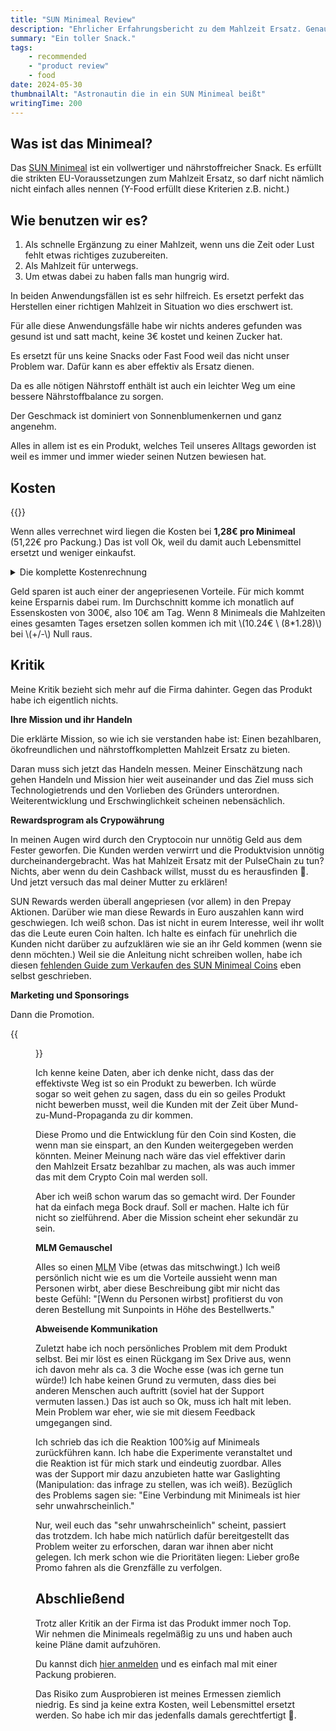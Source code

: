 ```yaml
---
title: "SUN Minimeal Review"
description: "Ehrlicher Erfahrungsbericht zu dem Mahlzeit Ersatz. Genaue Kostenrechung und Erfahrungen mit der Firma dahinter."
summary: "Ein toller Snack."
tags:
    - recommended
    - "product review"
    - food
date: 2024-05-30
thumbnailAlt: "Astronautin die in ein SUN Minimeal beißt"
writingTime: 200
---
```


## Was ist das Minimeal?

Das [SUN Minimeal](https://minimeal.com/share/jneidel) ist ein vollwertiger und nährstoffreicher Snack.
Es erfüllt die strikten EU-Voraussetzungen zum Mahlzeit Ersatz, so darf nicht
nämlich nicht einfach alles nennen (Y-Food erfüllt diese Kriterien z.B.
nicht.)

## Wie benutzen wir es?

1. Als schnelle Ergänzung zu einer Mahlzeit, wenn uns die Zeit oder Lust
   fehlt etwas richtiges zuzubereiten.
2. Als Mahlzeit für unterwegs.
3. Um etwas dabei zu haben falls man hungrig wird.

In beiden Anwendungsfällen ist es sehr hilfreich.
Es ersetzt perfekt das Herstellen einer richtigen Mahlzeit in Situation wo
dies erschwert ist.

Für alle diese Anwendungsfälle habe wir nichts anderes gefunden was gesund
ist und satt macht, keine 3€ kostet und keinen Zucker hat.

Es ersetzt für uns keine Snacks oder Fast Food weil das nicht unser Problem
war. Dafür kann es aber effektiv als Ersatz dienen.

Da es alle nötigen Nährstoff enthält ist auch ein leichter Weg um eine
bessere Nährstoffbalance zu sorgen.

Der Geschmack ist dominiert von Sonnenblumenkernen und ganz angenehm.

Alles in allem ist es ein Produkt, welches Teil unseres Alltags geworden ist
weil es immer und immer wieder seinen Nutzen bewiesen hat.

## Kosten
{{<katex>}}

Wenn alles verrechnet wird liegen die Kosten bei **1,28€ pro Minimeal** (51,22€ pro Packung.)
Das ist voll Ok, weil du damit auch Lebensmittel ersetzt und weniger einkaufst.

<details>
<summary>Die komplette Kostenrechnung</summary>

- 40 Minimeals mit 20% Abo Rabatt: 56€ pro Packung
- Versand (4,90€ pro zwei Packungen, wenig auf Vorrat weil ein Monat <abbr title="Mindesthaltbarkeitsdatum">MHD</abbr>): +2,45€ pro Packung
- SUN Rewards Cashback: \\(58.45 * 5\\) (aktueller Multiplikator) \\(= 292.25 SPO * 0.02749381\\)$ ([aktueller Preis](https://www.dexview.com/pulse/0x2460328E89260dDFBa4A942a0cfa417F202C04C2)) \\(* .9\\) (Kosten zum auszahlen) \\(= ca. -7.23€\\) pro Packung
- \\(56 + 2.45 - 7.23 = 51.22€\\) pro Packung \\(/ 40 =\\) **1,28€ pro Minimeal**

</details>

Geld sparen ist auch einer der angepriesenen Vorteile.
Für mich kommt keine Ersparnis dabei rum.
Im Durchschnitt komme ich monatlich auf Essenskosten von 300€, also 10€ am Tag.
Wenn 8 Minimeals die Mahlzeiten eines gesamten Tages ersetzen sollen kommen ich mit
\\(10.24€ \ (8*1.28)\\) bei \\(+/-\\) Null raus.

## Kritik

Meine Kritik bezieht sich mehr auf die Firma dahinter.
Gegen das Produkt habe ich eigentlich nichts.

**Ihre Mission und ihr Handeln**

Die erklärte Mission, so wie ich sie verstanden habe ist: Einen bezahlbaren,
ökofreundlichen und nährstoffkompletten Mahlzeit Ersatz zu bieten.

Daran muss sich jetzt das Handeln messen.
Meiner Einschätzung nach gehen Handeln und Mission hier weit
auseinander und das Ziel muss sich Technologietrends und den Vorlieben des
Gründers unterordnen. Weiterentwicklung und Erschwinglichkeit scheinen
nebensächlich.

**Rewardsprogram als Crypowährung**

In meinen Augen wird durch den Cryptocoin nur unnötig Geld aus dem
Fester geworfen. Die Kunden werden verwirrt und die Produktvision unnötig
durcheinandergebracht.
Was hat Mahlzeit Ersatz mit der PulseChain zu tun? Nichts, aber wenn du dein
Cashback willst, musst du es herausfinden :slightly_frowning_face:.
Und jetzt versuch das mal deiner Mutter zu erklären!

SUN Rewards werden überall angepriesen (vor allem) in den Prepay Aktionen.
Darüber wie man diese Rewards in Euro auszahlen kann wird geschwiegen.
Ich weiß schon. Das ist nicht in eurem Interesse, weil ihr wollt das die
Leute euren Coin halten.
Ich halte es einfach für unehrlich die Kunden nicht darüber zu aufzuklären
wie sie an ihr Geld kommen (wenn sie denn möchten.)
Weil sie die Anleitung nicht schreiben wollen, habe ich diesen
[fehlenden Guide zum Verkaufen des SUN Minimeal Coins](misc/sun-minimeal-coin-verkaufen) eben selbst geschrieben.

**Marketing und Sponsorings**

Dann die Promotion.

{{<figure src="./e-prix-name-sponsor.de.png" class="w-8/12" alt="Wikipedia page of 2024 Berlin E-Prix" caption="Namesgebender Sponsor bei der Formula E :man-facepalming:">}}

Ich kenne keine Daten, aber ich denke nicht, dass das der effektivste Weg
ist so ein Produkt zu bewerben.
Ich würde sogar so weit gehen zu sagen, dass du ein so geiles Produkt
nicht bewerben musst, weil die Kunden mit der Zeit über Mund-zu-Mund-Propaganda zu dir kommen.

Diese Promo und die Entwicklung für den Coin sind Kosten, die wenn man sie
einspart, an den Kunden weitergegeben werden könnten. Meiner Meinung nach
wäre das viel effektiver darin den Mahlzeit Ersatz bezahlbar zu machen, als
was auch immer das mit dem Crypto Coin mal werden soll.

Aber ich weiß schon warum das so gemacht wird. Der Founder hat da einfach mega
Bock drauf. Soll er machen. Halte ich für nicht so zielführend. Aber die
Mission scheint eher sekundär zu sein.

**MLM Gemauschel**

Alles so einen <abbr title="Multi-Level-Marketing (Pyramidenvermarktung)">MLM</abbr> Vibe (etwas das mitschwingt.)
Ich weiß persönlich nicht wie es um die Vorteile aussieht wenn man Personen
wirbt, aber diese Beschreibung gibt mir nicht das beste Gefühl: "[Wenn du Personen wirbst]
profitierst du von deren Bestellung mit Sunpoints in Höhe des Bestellwerts."

**Abweisende Kommunikation**

Zuletzt habe ich noch persönliches Problem mit dem Produkt selbst.
Bei mir löst es einen Rückgang im Sex Drive aus, wenn ich davon mehr als ca.
3 die Woche esse (was ich gerne tun würde!)
Ich habe keinen Grund zu vermuten, dass dies bei anderen Menschen auch
auftritt (soviel hat der Support vermuten lassen.)
Das ist auch so Ok, muss ich halt mit leben.
Mein Problem war eher, wie sie mit diesem Feedback umgegangen sind.

Ich schrieb das ich die Reaktion 100%ig auf Minimeals zurückführen kann.
Ich habe die Experimente veranstaltet und die Reaktion ist für mich stark
und eindeutig zuordbar.
Alles was der Support mir dazu anzubieten hatte war Gaslighting
(Manipulation: das infrage zu stellen, was ich weiß).
Bezüglich des Problems sagen sie:
"Eine Verbindung mit Minimeals ist hier sehr unwahrscheinlich."

Nur, weil euch das "sehr unwahrscheinlich" scheint, passiert das trotzdem.
Ich habe mich natürlich dafür bereitgestellt das
Problem weiter zu erforschen, daran war ihnen aber nicht gelegen.
Ich merk schon wie die Prioritäten liegen: Lieber große Promo fahren als die
Grenzfälle zu verfolgen.

## Abschließend

Trotz aller Kritik an der Firma ist das Produkt immer noch Top.
Wir nehmen die Minimeals regelmäßig zu uns und haben auch keine Pläne damit
aufzuhören.

Du kannst dich [hier anmelden](https://minimeal.com/share/jneidel) und es
einfach mal mit einer Packung probieren.

Das Risiko zum Ausprobieren ist meines Ermessen ziemlich niedrig. Es sind ja
keine extra Kosten, weil Lebensmittel ersetzt werden.
So habe ich mir das jedenfalls damals gerechtfertigt :slightly_smiling_face:.
